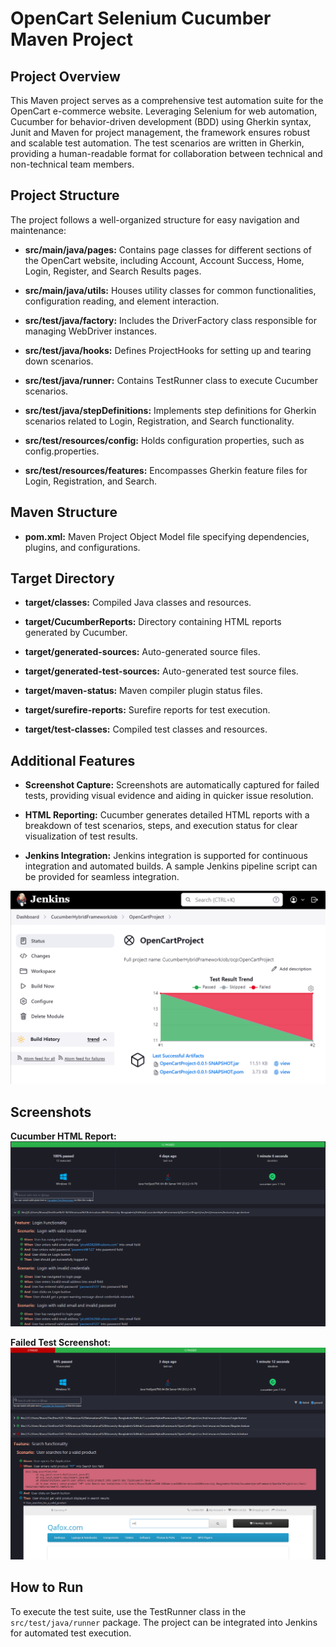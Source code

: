 # OpenCart Selenium Cucumber Maven Project

## Project Overview

This Maven project serves as a comprehensive test automation suite for the OpenCart e-commerce website. Leveraging Selenium for web automation, Cucumber for behavior-driven development (BDD) using Gherkin syntax, Junit and Maven for project management, the framework ensures robust and scalable test automation. The test scenarios are written in Gherkin, providing a human-readable format for collaboration between technical and non-technical team members.

## Project Structure

The project follows a well-organized structure for easy navigation and maintenance:

- **src/main/java/pages:** Contains page classes for different sections of the OpenCart website, including Account, Account Success, Home, Login, Register, and Search Results pages.

- **src/main/java/utils:** Houses utility classes for common functionalities, configuration reading, and element interaction.

- **src/test/java/factory:** Includes the DriverFactory class responsible for managing WebDriver instances.

- **src/test/java/hooks:** Defines ProjectHooks for setting up and tearing down scenarios.

- **src/test/java/runner:** Contains TestRunner class to execute Cucumber scenarios.

- **src/test/java/stepDefinitions:** Implements step definitions for Gherkin scenarios related to Login, Registration, and Search functionality.

- **src/test/resources/config:** Holds configuration properties, such as config.properties.

- **src/test/resources/features:** Encompasses Gherkin feature files for Login, Registration, and Search.

## Maven Structure

- **pom.xml:** Maven Project Object Model file specifying dependencies, plugins, and configurations.

## Target Directory

- **target/classes:** Compiled Java classes and resources.

- **target/CucumberReports:** Directory containing HTML reports generated by Cucumber.

- **target/generated-sources:** Auto-generated source files.

- **target/generated-test-sources:** Auto-generated test source files.

- **target/maven-status:** Maven compiler plugin status files.

- **target/surefire-reports:** Surefire reports for test execution.

- **target/test-classes:** Compiled test classes and resources.

## Additional Features

- **Screenshot Capture:** Screenshots are automatically captured for failed tests, providing visual evidence and aiding in quicker issue resolution.

- **HTML Reporting:** Cucumber generates detailed HTML reports with a breakdown of test scenarios, steps, and execution status for clear visualization of test results.

- **Jenkins Integration:** Jenkins integration is supported for continuous integration and automated builds. A sample Jenkins pipeline script can be provided for seamless integration.
  
![](https://github.com/MohammadShuvoAli/CucumberHybridFramework/blob/main/Screenshot/Jenkins%20Integration.png)

## Screenshots

**Cucumber HTML Report:**
![Cucumber HTML Report](https://github.com/MohammadShuvoAli/CucumberHybridFramework/blob/main/Screenshot/CucumberReport.png)

**Failed Test Screenshot:**
![Failed Test Screenshot](https://github.com/MohammadShuvoAli/CucumberHybridFramework/blob/main/Screenshot/FailedTest.png)

## How to Run

To execute the test suite, use the TestRunner class in the `src/test/java/runner` package. The project can be integrated into Jenkins for automated test execution.
